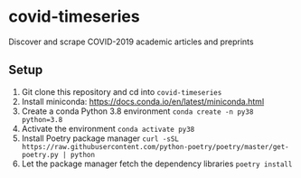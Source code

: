 # covid-timeseries
Discover and scrape COVID-2019 academic articles and preprints


## Setup
1. Git clone this repository and cd into `covid-timeseries`
2. Install miniconda: https://docs.conda.io/en/latest/miniconda.html
3. Create a conda Python 3.8 environment `conda create -n py38 python=3.8`
4. Activate the environment `conda activate py38`
5. Install Poetry package manager `curl -sSL https://raw.githubusercontent.com/python-poetry/poetry/master/get-poetry.py | python`
6. Let the package manager fetch the dependency libraries `poetry install`
